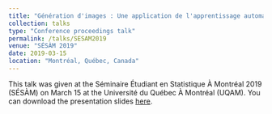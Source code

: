 ```yaml
---
title: "Génération d'images : Une application de l'apprentissage automatique."
collection: talks
type: "Conference proceedings talk"
permalink: /talks/SESAM2019
venue: "SÉSÀM 2019"
date: 2019-03-15
location: "Montréal, Québec, Canada"
---
```


This talk was given at the Séminaire Étudiant en Statistique À Montréal 2019 (SÉSÀM) on March 15 at the Université du Québec À Montréal (UQAM). You can download the presentation slides [here](http://cedricbeaulac.github.io/files/SESAM2019.pdf).
